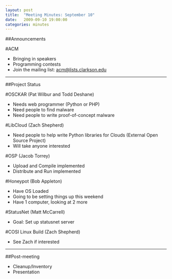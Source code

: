 ```yaml
---
layout: post
title: 	"Meeting Minutes: September 10"
date: 	2009-09-10 19:00:00
categories: minutes
---
```


##Announcements

#ACM
- Bringing in speakers
- Programming contests
- Join the mailing list: acm@lists.clarkson.edu

---

##Project Status

#OSCKAR
(Pat Wilbur and Todd Deshane)

- Needs web programmer (Python or PHP)
- Need people to find malware
- Need people to write proof-of-concept malware 

#LibCloud
(Zach Shepherd)

- Need people to help write Python libraries for Clouds (External Open Source Project)
- Will take anyone interested 

#OSP
(Jacob Torrey)

- Upload and Compile implemented
- Distribute and Run implemented 

#Honeypot
(Bob Appleton)

- Have OS Loaded
- Going to be setting things up this weekend
- Have 1 computer, looking at 2 more 

#StatusNet
(Matt McCarrell)

- Goal: Set up statusnet server 

#COSI Linux Build
(Zach Shepherd)

- See Zach if interested 

---

##Post-meeting

- Cleanup/Inventory
- Presentation 
